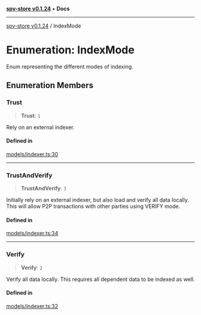 [**spv-store v0.1.24**](../README.md) • **Docs**

***

[spv-store v0.1.24](../globals.md) / IndexMode

# Enumeration: IndexMode

Enum representing the different modes of indexing.

## Enumeration Members

### Trust

> **Trust**: `1`

Rely on an external indexer.

#### Defined in

[models/indexer.ts:30](https://github.com/bitcoin-sv/spv-store/blob/03686d41c08cfcf21568a9b1fd3404a8ac07fb36/src/models/indexer.ts#L30)

***

### TrustAndVerify

> **TrustAndVerify**: `3`

Initially rely on an external indexer, but also load and verify all data locally. This will allow P2P transactions with other parties using VERIFY mode.

#### Defined in

[models/indexer.ts:34](https://github.com/bitcoin-sv/spv-store/blob/03686d41c08cfcf21568a9b1fd3404a8ac07fb36/src/models/indexer.ts#L34)

***

### Verify

> **Verify**: `2`

Verify all data locally. This requires all dependent data to be indexed as well.

#### Defined in

[models/indexer.ts:32](https://github.com/bitcoin-sv/spv-store/blob/03686d41c08cfcf21568a9b1fd3404a8ac07fb36/src/models/indexer.ts#L32)
